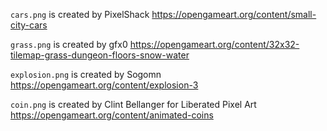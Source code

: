`cars.png` is created by PixelShack <https://opengameart.org/content/small-city-cars>

`grass.png` is created by gfx0 <https://opengameart.org/content/32x32-tilemap-grass-dungeon-floors-snow-water>

`explosion.png` is created by Sogomn <https://opengameart.org/content/explosion-3>

`coin.png` is created by Clint Bellanger for Liberated Pixel Art <https://opengameart.org/content/animated-coins>
